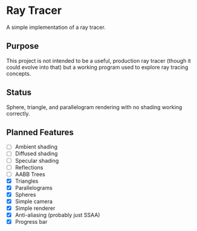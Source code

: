 # Ray Tracer

A simple implementation of a ray tracer.

## Purpose

This project is not intended to be a useful, production ray tracer (though it could evolve into that) but a working program used to explore ray tracing concepts.

## Status

Sphere, triangle, and parallelogram rendering with no shading working correctly.

## Planned Features

-   [ ] Ambient shading
-   [ ] Diffused shading
-   [ ] Specular shading
-   [ ] Reflections
-   [ ] AABB Trees
-   [x] Triangles
-   [x] Parallelograms
-   [x] Spheres
-   [x] Simple camera
-   [x] Simple renderer
-   [x] Anti-aliasing (probably just SSAA)
-   [x] Progress bar
